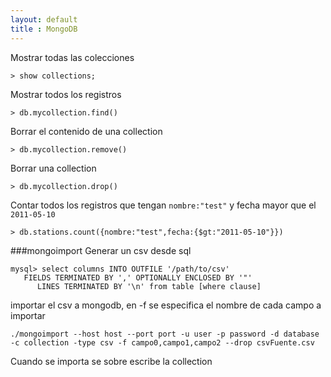```yaml
--- 
layout: default
title : MongoDB
---
```

Mostrar todas las colecciones

	> show collections;

Mostrar todos los registros

	> db.mycollection.find()

Borrar el contenido de una collection 

	> db.mycollection.remove()

Borrar una collection 

	> db.mycollection.drop()

Contar todos los registros que tengan `nombre:"test"` y fecha mayor que el `2011-05-10`

	> db.stations.count({nombre:"test",fecha:{$gt:"2011-05-10"}})

###mongoimport
Generar un csv desde sql 

	mysql> select columns INTO OUTFILE '/path/to/csv' 
	   FIELDS TERMINATED BY ',' OPTIONALLY ENCLOSED BY '"'
	      LINES TERMINATED BY '\n' from table [where clause]

importar el csv a mongodb, en -f se especifica el nombre de cada campo a importar 

	./mongoimport --host host --port port -u user -p password -d database -c collection -type csv -f campo0,campo1,campo2 --drop csvFuente.csv 

Cuando se importa se sobre escribe la collection 
